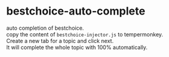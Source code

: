# bestchoice-auto-complete
auto completion of bestchoice.\
copy the content of `bestchoice-injector.js` to tempermonkey.\
Create a new tab for a topic and click next.\
It will complete the whole topic with 100% automatically.
